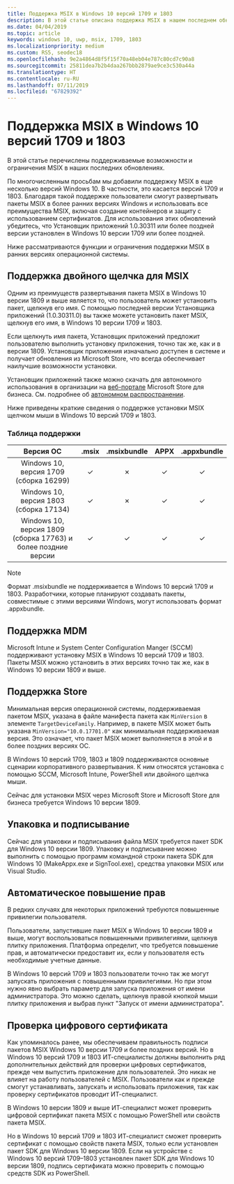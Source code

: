 ```yaml
---
title: Поддержка MSIX в Windows 10 версий 1709 и 1803
description: В этой статье описана поддержка MSIX в нашем последнем обновлении за 22.01.2019 г.
ms.date: 04/04/2019
ms.topic: article
keywords: windows 10, uwp, msix, 1709, 1803
ms.localizationpriority: medium
ms.custom: RS5, seodec18
ms.openlocfilehash: 9e2a4864d8f5f15f70a48eb04e787c80cd7c90a8
ms.sourcegitcommit: 25811dea7b2b4daa267bbb2879ae9ce3c530a44a
ms.translationtype: HT
ms.contentlocale: ru-RU
ms.lasthandoff: 07/11/2019
ms.locfileid: "67829392"
---
```

# <a name="msix-support-on-windows-10-version-1709-and-1803"></a>Поддержка MSIX в Windows 10 версий 1709 и 1803

В этой статье перечислены поддерживаемые возможности и ограничения MSIX в наших последних обновлениях.

По многочисленным просьбам мы добавили поддержку MSIX в еще несколько версий Windows 10. В частности, это касается версий 1709 и 1803. Благодаря такой поддержке пользователи смогут развертывать пакеты MSIX в более ранних версиях Windows и использовать все преимущества MSIX, включая создание контейнеров и защиту с использованием сертификатов. Для использования этих обновлений убедитесь, что Установщик приложений 1.0.30311 или более поздней версии установлен в Windows 10 версии 1709 или более поздней. 

Ниже рассматриваются функции и ограничения поддержки MSIX в ранних версиях операционной системы.

##  <a name="msix-double-click-support"></a>Поддержка двойного щелчка для MSIX

Одним из преимуществ развертывания пакета MSIX в Windows 10 версии 1809 и выше является то, что пользователь может установить пакет, щелкнув его имя. С помощью последней версии Установщика приложений (1.0.30311.0) вы также можете установить пакет MSIX, щелкнув его имя, в Windows 10 версии 1709 и 1803.

Если щелкнуть имя пакета, Установщик приложений предложит пользователю выполнить установку приложения, точно так же, как и в версии 1809. Установщик приложения изначально доступен в системе и получает обновления из Microsoft Store, что всегда обеспечивает наилучшие возможности установки.

Установщик приложений также можно скачать для автономного использования в организации на [веб-портале](https://businessstore.microsoft.com/store/details/app-installer/9NBLGGH4NNS1) Microsoft Store для бизнеса. См. подробнее об [автономном распространении](https://docs.microsoft.com/microsoft-store/distribute-offline-apps#download-an-offline-licensed-app).

Ниже приведены краткие сведения о поддержке установки MSIX щелчком мыши в Windows 10 версий 1709 и 1803.

### <a name="support-matrix"></a>Таблица поддержки

| Версия ОС|.msix|.msixbundle|APPX|.appxbundle|
|:-------------:|:--------:|:--------:|:--------:|:--------:|
| Windows 10, версия 1709 (сборка 16299) | &#x2713; | &#x2717; | &#x2713; | &#x2713; | 
| Windows 10, версия 1803 (сборка 17134) | &#x2713; | &#x2717; | &#x2713; | &#x2713; |
| Windows 10, версия 1809 (сборка 17763) и более поздние версии | &#x2713; | &#x2713; | &#x2713; | &#x2713; |

> [!NOTE]
> Формат .msixbundle не поддерживается в Windows 10 версий 1709 и 1803.  Разработчики, которые планируют создавать пакеты, совместимые с этими версиями Windows, могут использовать формат .appxbundle.

## <a name="mdm-support"></a>Поддержка MDM

Microsoft Intune и System Center Configuration Manger (SCCM) поддерживают установку MSIX в Windows 10 версий 1709 и 1803. Пакеты MSIX можно установить в этих версиях точно так же, как в Windows 10 версии 1809 и выше.

## <a name="store-support"></a>Поддержка Store

Минимальная версия операционной системы, поддерживаемая пакетом MSIX, указана в файле манифеста пакета как `MinVersion` в элементе `TargetDeviceFamily`. Например, в пакете MSIX может быть указана `MinVersion="10.0.17701.0"` как минимальная поддерживаемая версия. Это означает, что пакет MSIX может выполняется в этой и в более поздних версиях ОС.

В Windows 10 версий 1709, 1803 и 1809 поддерживаются основные сценарии корпоративного развертывания. К ним относятся установка с помощью SCCM, Microsoft Intune, PowerShell или двойного щелчка мыши.

Сейчас для установки MSIX через Microsoft Store и Microsoft Store для бизнеса требуется Windows 10 версии 1809.

## <a name="packaging-and-signing"></a>Упаковка и подписывание

Сейчас для упаковки и подписывания файла MSIX требуется пакет SDK для Windows 10 версии 1809. Упаковку и подписывание можно выполнить с помощью программ командной строки пакета SDK для Windows 10 (MakeAppx.exe и SignTool.exe), средства упаковки MSIX или Visual Studio.

## <a name="auto-elevation"></a>Автоматическое повышение прав

В редких случаях для некоторых приложений требуются повышенные привилегии пользователя.

Пользователи, запустившие пакет MSIX в Windows 10 версии 1809 и выше, могут воспользоваться повышенными привилегиями, щелкнув плитку приложения. Платформа определит, что требуется повышение прав, и автоматически предоставит их, если у пользователя есть необходимые учетные данные.

В Windows 10 версий 1709 и 1803 пользователи точно так же могут запускать приложения с повышенными привилегиями. Но при этом нужно явно выбрать параметр для запуска приложения от имени администратора. Это можно сделать, щелкнув правой кнопкой мыши плитку приложения и выбрав пункт "Запуск от имени администратора".

## <a name="digital-certificate-verification"></a>Проверка цифрового сертификата

Как упоминалось ранее, мы обеспечиваем правильность подписи пакетов MSIX Windows 10 версии 1709 и более поздних версий. Но в Windows 10 версий 1709 и 1803 ИТ-специалисты должны выполнить ряд дополнительных действий для проверки цифровых сертификатов, прежде чем выпустить приложение для пользователей. Это никак не влияет на работу пользователей с MSIX. Пользователи как и прежде смогут устанавливать, запускать и использовать приложения, так как проверку сертификатов проводит ИТ-специалист.

В Windows 10 версии 1809 и выше ИТ-специалист может проверить цифровой сертификат пакета MSIX с помощью PowerShell или свойств пакета MSIX.

Но в Windows 10 версий 1709 и 1803 ИТ-специалист сможет проверить сертификат с помощью свойств пакета MSIX, только если установлен пакет SDK для Windows 10 версии 1809. Если на устройстве с Windows 10 версий 1709–1803 установлен пакет SDK для Windows 10 версии 1809, подпись сертификата можно проверить с помощью средств SDK из PowerShell.
